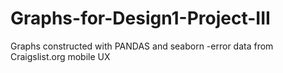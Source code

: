 # Graphs-for-Design1-Project-III
Graphs constructed with PANDAS and seaborn 
-error data from Craigslist.org mobile UX
